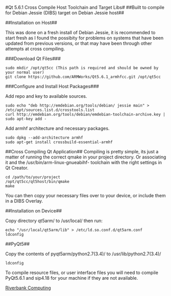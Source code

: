 #Qt 5.6.1 Cross Compile Host Toolchain and Target Libs#
##Built to compile for Debian Jessie (DIBS) target on Debian Jessie host##

##Installation on Host##

This was done on a fresh install of Debian Jessie, it is recommended to start fresh as I found the possibity for problems on systems that have been updated from previous versions, or that may have been through other attempts at cross compiling.

###Download Qt Files###

    sudo mkdir /opt/qt5cc (This path is required and should be owned by your normal user)
    git clone https://github.com/ARMWorks/Qt5.6.1_armhfcc.git /opt/qt5cc

###Configure and Install Host Packages###

Add repo and key to available sources.

    sudo echo "deb http://emdebian.org/tools/debian/ jessie main" > /etc/apt/sources.list.d/crosstools.list
    curl http://emdebian.org/tools/debian/emdebian-toolchain-archive.key | sudo apt-key add -


Add armhf architecture and necessary packages.

    sudo dpkg --add-architecture armhf
    sudo apt-get install crossbuild-essential-armhf


##Cross Compiling Qt Application##
Compiling is pretty simple, its just a matter of running the correct qmake in your project directory. Or associating it and the /usr/bin/arm-linux-gnueabihf- toolchain with the right settings in Qt Creator.

    cd /path/to/your/project
    /opt/qt5cc/qt5host/bin/qmake
    make

You can then copy your necessary files over to your device, or include them in a DIBS Overlay.


##Installation on Device##

Copy directory qt5arm/ to /usr/local/ then run:

    echo "/usr/local/qt5arm/lib" > /etc/ld.so.conf.d/qt5arm.conf
    ldconfig

##PyQt5##

Copy the contents of pyqt5arm/python2.7(3.4)/ to /usr/lib/python2.7(3.4)/

	ldconfig

To compile resource files, or user interface files you will need to compile PyQt5.6.1 and sip4.18 for your machine if they are not available.

[Riverbank Computing](https://www.riverbankcomputing.com/news)
